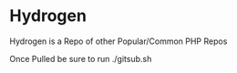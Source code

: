 Hydrogen
==========

Hydrogen is a Repo of other Popular/Common PHP Repos

Once Pulled be sure to run ./gitsub.sh